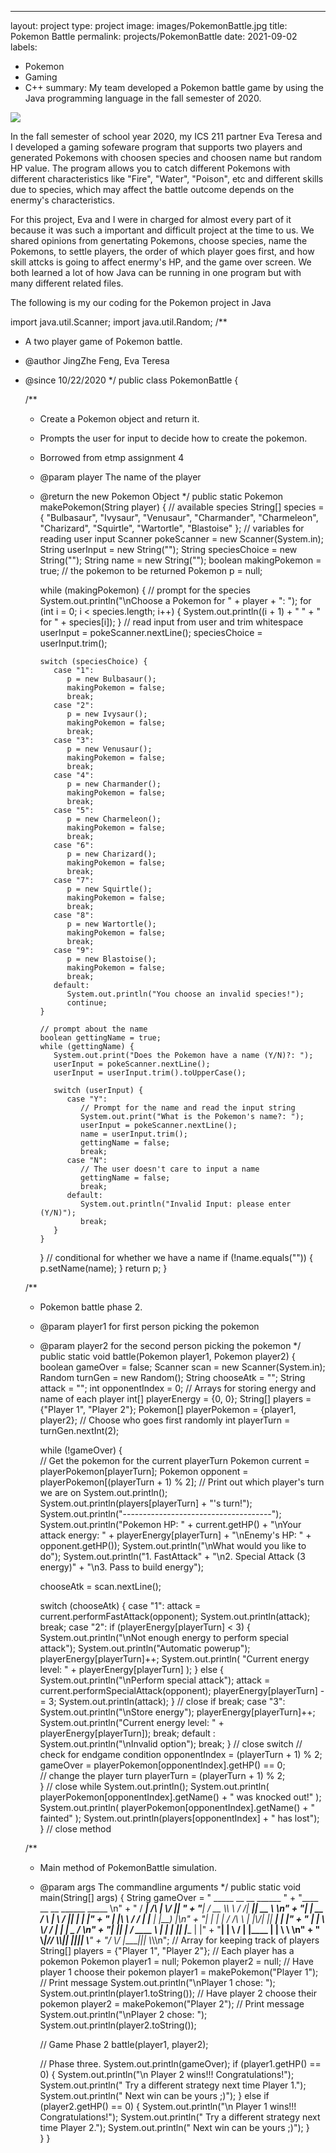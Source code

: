 ---
layout: project
type: project
image: images/PokemonBattle.jpg
title: Pokemon Battle
permalink: projects/PokemonBattle
date: 2021-09-02
labels:
  - Pokemon
  - Gaming
  - C++
summary: My team developed a Pokemon battle game by using the Java programming language in the fall semester of 2020. 

<img class="ui medium right floated rounded image" src="/images/micromouse-robot.png">

In the fall semester of school year 2020, my ICS 211 partner Eva Teresa and I developed a gaming sofeware program that supports two players and generated Pokemons with choosen species and choosen name but random HP value. The program allows you to catch different Pokemons with different characteristics like "Fire", "Water", "Poison", etc and different skills due to species, which may affect the battle outcome depends on the enermy's characteristics.

For this project, Eva and I were in charged for almost every part of it because it was such a important and difficult project at the time to us. We shared opinions from genertating Pokemons, choose species, name the Pokemons, to settle players, the order of which player goes first, and how skill attcks is going to affect enermy's HP, and the game over screen. We both learned a lot of how Java can be running in one program but with many different related files.

The following is my our coding for the Pokemon project in Java 

import java.util.Scanner;
import java.util.Random;
/**
 * A two player game of Pokemon battle.
 * @author JingZhe Feng, Eva Teresa
 * @since 10/22/2020
 */
public class PokemonBattle {

   /**
   * Create a Pokemon object and return it.
   * Prompts the user for input to decide how to create the pokemon.
   * Borrowed from etmp assignment 4
   * @param player The name of the player
   * @return the new Pokemon Object
   */
   public static Pokemon makePokemon(String player) {
      // available species
      String[] species = {
         "Bulbasaur", "Ivysaur", "Venusaur",
         "Charmander", "Charmeleon", "Charizard",
         "Squirtle", "Wartortle", "Blastoise"
      };
      // variables for reading user input
      Scanner pokeScanner = new Scanner(System.in);
      String userInput = new String("");
      String speciesChoice = new String("");
      String name = new String("");
      boolean makingPokemon = true;
      // the pokemon to be returned
      Pokemon p = null;
      
      while (makingPokemon) {
         // prompt for the species
         System.out.println("\nChoose a Pokemon for " + player + ": ");
         for (int i = 0; i < species.length; i++) {
            System.out.println((i + 1) + " " + " for " + species[i]);
         }
         // read input from user and trim whitespace
         userInput = pokeScanner.nextLine();
         speciesChoice = userInput.trim();
         
         switch (speciesChoice) {
            case "1":
               p = new Bulbasaur();
               makingPokemon = false;
               break;
            case "2":
               p = new Ivysaur();
               makingPokemon = false;
               break;
            case "3":
               p = new Venusaur();
               makingPokemon = false;
               break;
            case "4":
               p = new Charmander();
               makingPokemon = false;
               break;
            case "5":
               p = new Charmeleon();
               makingPokemon = false;
               break;
            case "6":
               p = new Charizard();
               makingPokemon = false;
               break;
            case "7":
               p = new Squirtle();
               makingPokemon = false;
               break;
            case "8":
               p = new Wartortle();
               makingPokemon = false;
               break;
            case "9":
               p = new Blastoise();
               makingPokemon = false;
               break;
            default:
               System.out.println("You choose an invalid species!");
               continue;    
         }
         
         // prompt about the name
         boolean gettingName = true;
         while (gettingName) {
            System.out.print("Does the Pokemon have a name (Y/N)?: ");
            userInput = pokeScanner.nextLine();
            userInput = userInput.trim().toUpperCase();
              
            switch (userInput) {
               case "Y":
                  // Prompt for the name and read the input string
                  System.out.print("What is the Pokemon's name?: ");
                  userInput = pokeScanner.nextLine();
                  name = userInput.trim();
                  gettingName = false;
                  break;
               case "N":
                  // The user doesn't care to input a name
                  gettingName = false;
                  break;
               default:
                  System.out.println("Invalid Input: please enter (Y/N)");
                  break;
            }
         }
      }
      // conditional for whether we have a name
      if (!name.equals("")) {
         p.setName(name);
      }
      return p;
   }  
   
   /**
    * Pokemon battle phase 2.
    * @param player1 for first person picking the pokemon
    * @param player2 for the second person picking the pokemon
    */
   public static void battle(Pokemon player1, Pokemon player2) {
      boolean gameOver = false;
      Scanner scan = new Scanner(System.in);
      Random turnGen = new Random();
      String chooseAtk = "";
      String attack = "";
      int opponentIndex = 0;
      // Arrays for storing energy and name of each player
      int[] playerEnergy = {0, 0};
      String[] players = {"Player 1", "Player 2"};
      Pokemon[] playerPokemon = {player1, player2};
      // Choose who goes first randomly
      int playerTurn = turnGen.nextInt(2);
     
      while (!gameOver) {  
         // Get the pokemon for the current playerTurn
         Pokemon current = playerPokemon[playerTurn];
         Pokemon opponent = playerPokemon[(playerTurn + 1) % 2];
         // Print out which player's turn we are on
         System.out.println();
         System.out.println(players[playerTurn] + "'s turn!");       
         System.out.println("-------------------------------------");
         System.out.println("Pokemon HP: " + current.getHP()
             + "\nYour attack energy: " + playerEnergy[playerTurn] 
             + "\nEnemy's HP: " + opponent.getHP());
         System.out.println("\nWhat would you like to do");
         System.out.println("1. FastAttack"
             + "\n2. Special Attack (3 energy)"
             + "\n3. Pass to build energy");
         
         chooseAtk = scan.nextLine();

         switch (chooseAtk) {
            case "1":
               attack = current.performFastAttack(opponent);
               System.out.println(attack);
               break;
            case "2":
               if (playerEnergy[playerTurn] < 3) {
                  System.out.println("\nNot enough energy to perform special attack");
                  System.out.println("Automatic powerup");
                  playerEnergy[playerTurn]++;
                  System.out.println(
                      "Current energy level: " + playerEnergy[playerTurn]
                  );
               } else {
                  System.out.println("\nPerform special attack");
                  attack = current.performSpecialAttack(opponent);
                  playerEnergy[playerTurn] -= 3;
                  System.out.println(attack);
               } // close if 
               break;
            case "3":
               System.out.println("\nStore energy");
               playerEnergy[playerTurn]++;
               System.out.println("Current energy level: " + playerEnergy[playerTurn]);
               break;
            default :
               System.out.println("\nInvalid option");
               break;
         } // close switch
         // check for endgame condition
         opponentIndex = (playerTurn + 1) % 2;
         gameOver = playerPokemon[opponentIndex].getHP() == 0;    
         // change the player turn
         playerTurn = (playerTurn + 1) % 2;   
      } // close while
      System.out.println();
      System.out.println(
          playerPokemon[opponentIndex].getName() + " was knocked out!"
      );
      System.out.println(
          playerPokemon[opponentIndex].getName() + " fainted"
      );
      System.out.println(players[opponentIndex] + " has lost");
   } // close method 
   
   /**
   * Main method of PokemonBattle simulation.
   * @param args The commandline arguments
   */
   public static void main(String[] args) {
      String gameOver = "  _____            __  __  ______    "
          + "____ __      __ ______  _____  \n"
          + " / ____|    /\\    |  \\/  ||  _"
          + "___|  / __ \\\\ \\    / /|  ____||  __ \\ \n"
          + "| |  __    /  \\   | \\  / || |__    | |"
          + "  | |\\ \\  / / | |__   | |__) |\n"
          + "| | |_ |  / /\\ \\  | |\\/| ||  __|   | |"
          + "  | | \\ \\/ /  |  __|  |  _  / \n"
          + "| |__| | / ____ \\ | |  | || |____  | |"
          + "__| |  \\  /   | |____ | | \\ \\ \n"
          + " \\_____|/_/    \\_\\|_|  |_||______|  \\__"
          + "__/    \\/    |______||_|  \\_\\\n";
      // Array for keeping track of players
      String[] players = {"Player 1", "Player 2"};
      // Each player has a pokemon
      Pokemon player1 = null;
      Pokemon player2 = null;
      // Have player 1 choose their pokemon
      player1 = makePokemon("Player 1");
      // Print message
      System.out.println("\nPlayer 1 chose: ");
      System.out.println(player1.toString());
      // Have player 2 choose their pokemon
      player2 = makePokemon("Player 2");
      // Print message
      System.out.println("\nPlayer 2 chose: ");
      System.out.println(player2.toString());
      
      // Game Phase 2
      battle(player1, player2);
      
      // Phase three.
      System.out.println(gameOver);
      if (player1.getHP() == 0) {
         System.out.println("\n Player 2 wins!!! Congratulations!");
         System.out.println(" Try a different strategy next time Player 1.");
         System.out.println(" Next win can be yours ;)");
      } else if (player2.getHP() == 0) {
         System.out.println("\n Player 1 wins!!! Congratulations!");
         System.out.println(" Try a different strategy next time Player 2.");
         System.out.println(" Next win can be yours ;)");
      }    
   }
}




